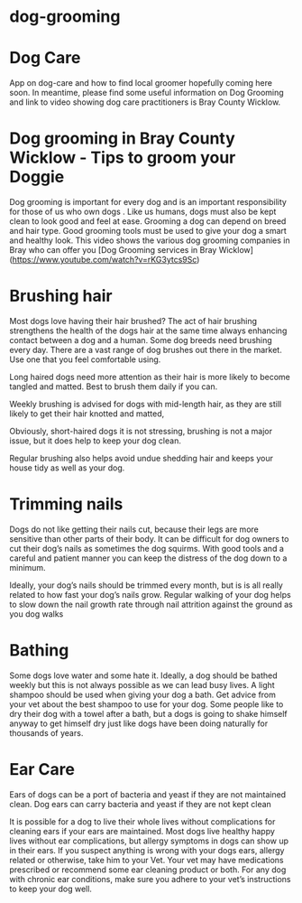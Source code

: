 # dog-grooming

Dog Care
====================

App on dog-care and how to find local groomer hopefully coming here soon. In meantime, please find some useful information on Dog Grooming and link to video showing dog care practitioners is Bray County Wicklow.


Dog grooming in Bray County Wicklow - Tips to groom your Doggie 
====================

Dog grooming is important for every dog and is an important responsibility for those of us who own dogs . Like us humans, dogs must also be kept clean to look good and feel at ease. Grooming a dog can depend on breed and hair type. Good grooming tools must be used to give your dog a smart and healthy look. This video shows the various dog grooming companies in Bray who can offer you [Dog Grooming services in Bray Wicklow] (https://www.youtube.com/watch?v=rKG3ytcs9Sc)

Brushing hair
=============

Most dogs love having their hair brushed? The act of hair brushing strengthens the health of the dogs hair at the same time always enhancing contact between a dog and a human. Some dog breeds need brushing every day. There are a vast range of dog brushes out there in the market. Use one that you feel comfortable using.

Long haired dogs need more attention as their hair is more likely to become tangled and matted. Best to brush them daily if you can.

Weekly brushing is advised for dogs with mid-length hair, as they are still likely to get their hair knotted and matted,

Obviously, short-haired dogs it is not stressing, brushing is not a major issue, but it does help to keep your dog clean.

Regular brushing also helps avoid undue shedding hair and keeps your house tidy as well as your dog. 

Trimming nails
=================

Dogs do not like getting their nails cut, because  their legs are more sensitive than other parts of their body. It can be difficult for dog owners to cut their dog’s nails as sometimes the dog squirms. With good tools and a careful and patient manner you can keep the distress of the dog down to a minimum.

Ideally, your dog’s nails should be trimmed every month, but is is all really related to how fast your dog’s nails grow. Regular walking of your dog helps to slow down the nail growth rate through nail attrition against the ground as you dog walks

Bathing
===============

Some dogs love water and some hate it. Ideally, a dog should be bathed weekly but this is not always possible as we can lead busy lives. A light shampoo should be used when giving your dog a bath. Get advice from your vet about the best shampoo to use for your dog. Some people like to dry their dog with a towel after a bath, but a dogs is going to shake himself anyway to get himself dry just like dogs have been doing naturally for thousands of years.


Ear Care
==============

Ears of dogs can be a port of bacteria and yeast if they are not maintained clean.
Dog ears can carry bacteria and yeast if they are not kept clean

 It is possible for a dog to live their whole lives without complications for cleaning ears if your ears are maintained. 
Most dogs live healthy happy lives without ear complications, but allergy symptoms in dogs can show up in their ears. If you suspect anything is wrong with your dogs ears, allergy related or otherwise, take him to your Vet. Your vet may have medications prescribed or recommend some ear cleaning product or both. For any dog with chronic ear conditions, make sure you adhere to your vet’s instructions to keep your dog well.




